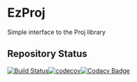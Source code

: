 # EzProj
Simple interface to the Proj library

## Repository Status
[![Build Status](https://travis-ci.org/zcobell/EzProj.svg?branch=master)](https://travis-ci.org/zcobell/EzProj)[![codecov](https://codecov.io/gh/zcobell/EzProj/branch/master/graph/badge.svg)](https://codecov.io/gh/zcobell/EzProj)[![Codacy Badge](https://api.codacy.com/project/badge/Grade/79ae6f961ae849d3ab20ee42306a3725)](https://www.codacy.com/app/zachary.cobell/EzProj?utm_source=github.com&amp;utm_medium=referral&amp;utm_content=zcobell/EzProj&amp;utm_campaign=Badge_Grade)
